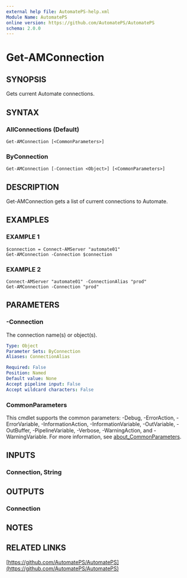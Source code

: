 ```yaml
---
external help file: AutomatePS-help.xml
Module Name: AutomatePS
online version: https://github.com/AutomatePS/AutomatePS
schema: 2.0.0
---
```


# Get-AMConnection

## SYNOPSIS
Gets current Automate connections.

## SYNTAX

### AllConnections (Default)
```
Get-AMConnection [<CommonParameters>]
```

### ByConnection
```
Get-AMConnection [-Connection <Object>] [<CommonParameters>]
```

## DESCRIPTION
Get-AMConnection gets a list of current connections to Automate.

## EXAMPLES

### EXAMPLE 1
```
$connection = Connect-AMServer "automate01"
Get-AMConnection -Connection $connection
```

### EXAMPLE 2
```
Connect-AMServer "automate01" -ConnectionAlias "prod"
Get-AMConnection -Connection "prod"
```

## PARAMETERS

### -Connection
The connection name(s) or object(s).

```yaml
Type: Object
Parameter Sets: ByConnection
Aliases: ConnectionAlias

Required: False
Position: Named
Default value: None
Accept pipeline input: False
Accept wildcard characters: False
```

### CommonParameters
This cmdlet supports the common parameters: -Debug, -ErrorAction, -ErrorVariable, -InformationAction, -InformationVariable, -OutVariable, -OutBuffer, -PipelineVariable, -Verbose, -WarningAction, and -WarningVariable. For more information, see [about_CommonParameters](http://go.microsoft.com/fwlink/?LinkID=113216).

## INPUTS

### Connection, String
## OUTPUTS

### Connection
## NOTES

## RELATED LINKS

[https://github.com/AutomatePS/AutomatePS](https://github.com/AutomatePS/AutomatePS)

